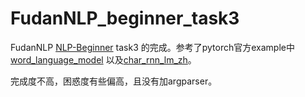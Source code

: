 # FudanNLP_beginner_task3

FudanNLP [NLP-Beginner](https://github.com/FudanNLP/nlp-beginner) task3 的完成。参考了pytorch官方example中[word_language_model](https://github.com/pytorch/examples/blob/master/word_language_model)
以及[char_rnn_lm_zh](https://github.com/gaussic/char_rnn_lm_zh)。

完成度不高，困惑度有些偏高，且没有加argparser。
